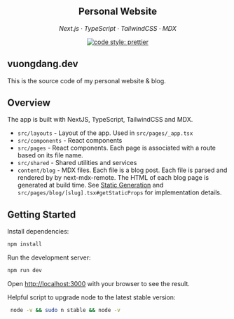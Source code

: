 <h2 align="center">Personal Website</h2>
<p align="center">
  <em>
    Next.js
    · TypeScript
    · TailwindCSS
    · MDX
  </em>
</p>
 
 <p align="center">
  <a href="#badge">
    <img alt="code style: prettier" src="https://img.shields.io/badge/code_style-prettier-ff69b4.svg?style=flat-square"></a>
</p>

## vuongdang.dev
This is the source code of my personal website & blog.

## Overview
The app is built with NextJS, TypeScript, TailwindCSS and MDX. 

- `src/layouts` - Layout of the app. Used in `src/pages/_app.tsx`
- `src/components` - React components
- `src/pages` - React components. Each page is associated with a route based on its file name.
- `src/shared` - Shared utilities and services
- `content/blog` - MDX files. Each file is a blog post. Each file is parsed and rendered by by next-mdx-remote. The HTML of each blog page is generated at build time. See [Static Generation](https://nextjs.org/docs/basic-features/pages#static-generation-recommended) and `src/pages/blog/[slug].tsx#getStaticProps` for implementation details.

## Getting Started

Install dependencies:

```bash
npm install
```

Run the development server:

```bash
npm run dev
```


Open [http://localhost:3000](http://localhost:3000) with your browser to see the result.


Helpful script to upgrade node to the latest stable version:

```bash
 node -v && sudo n stable && node -v
```